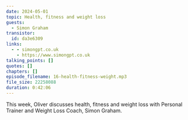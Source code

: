```yaml
---
date: 2024-05-01
topic: Health, fitness and weight loss
guests:
  - Simon Graham
transistor:
  id: da3e6309
links:
  - - simongpt.co.uk
    - https://www.simongpt.co.uk
talking_points: []
quotes: []
chapters: []
episode_filename: 16-health-fitness-weight.mp3
file_size: 22258088
duration: 0:42:06
---
```


This week, Oliver discusses health, fitness and weight loss with Personal Trainer and Weight Loss Coach, Simon Graham.
